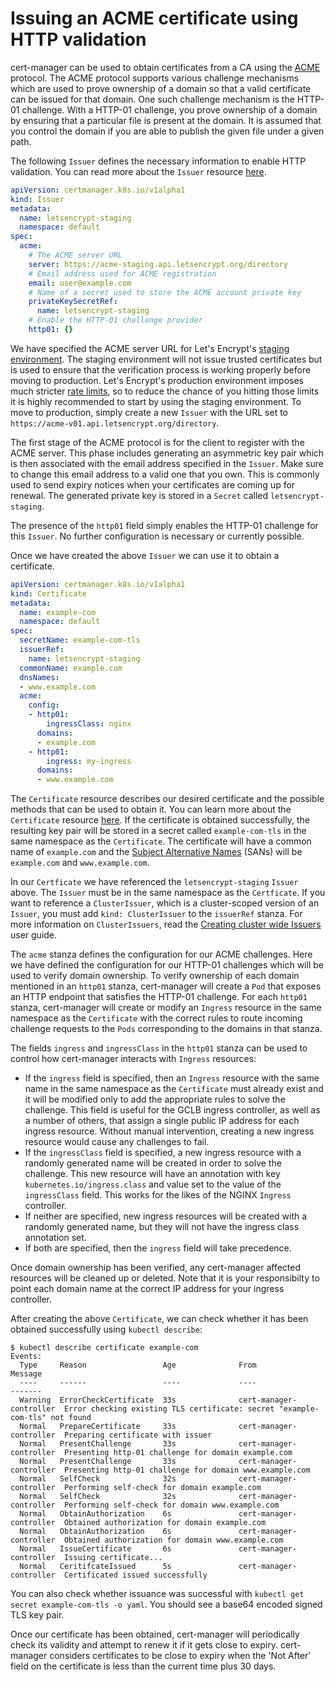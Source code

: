 # Issuing an ACME certificate using HTTP validation

cert-manager can be used to obtain certificates from a CA using the [ACME][1] protocol. The ACME protocol supports various challenge mechanisms which are used to prove ownership of a domain so that a valid certificate can be issued for that domain. One such challenge mechanism is the HTTP-01 challenge. With a HTTP-01 challenge, you prove ownership of a domain by ensuring that a particular file is present at the domain. It is assumed that you control the domain if you are able to publish the given file under a given path.

The following `Issuer` defines the necessary information to enable HTTP validation. You can read more about the `Issuer` resource [here][5].

```yaml
apiVersion: certmanager.k8s.io/v1alpha1
kind: Issuer
metadata:
  name: letsencrypt-staging
  namespace: default
spec:
  acme:
    # The ACME server URL
    server: https://acme-staging.api.letsencrypt.org/directory
    # Email address used for ACME registration
    email: user@example.com
    # Name of a secret used to store the ACME account private key
    privateKeySecretRef:
      name: letsencrypt-staging
    # Enable the HTTP-01 challenge provider
    http01: {}
```

We have specified the ACME server URL for Let's Encrypt's [staging environment][3]. The staging environment will not issue trusted certificates but is used to ensure that the verification process is working properly before moving to production. Let's Encrypt's production environment imposes much stricter [rate limits][4], so to reduce the chance of you hitting those limits it is highly recommended to start by using the staging environment. To move to production, simply create a new `Issuer` with the URL set to `https://acme-v01.api.letsencrypt.org/directory`.

The first stage of the ACME protocol is for the client to register with the ACME server. This phase includes generating an asymmetric key pair which is then associated with the email address specified in the `Issuer`. Make sure to change this email address to a valid one that you own. This is commonly used to send expiry notices when your certificates are coming up for renewal. The generated private key is stored in a `Secret` called `letsencrypt-staging`.

The presence of the `http01` field simply enables the HTTP-01 challenge for this `Issuer`. No further configuration is necessary or currently possible.

Once we have created the above `Issuer` we can use it to obtain a certificate.

```yaml
apiVersion: certmanager.k8s.io/v1alpha1
kind: Certificate
metadata:
  name: example-com
  namespace: default
spec:
  secretName: example-com-tls
  issuerRef:
    name: letsencrypt-staging
  commonName: example.com
  dnsNames:
  - www.example.com
  acme:
    config:
    - http01:
        ingressClass: nginx
      domains:
      - example.com
    - http01:
        ingress: my-ingress
      domains:
      - www.example.com
```

The `Certificate` resource describes our desired certificate and the possible methods that can be used to obtain it. You can learn more about the `Certificate` resource [here][4]. If the certificate is obtained successfully, the resulting key pair will be stored in a secret called `example-com-tls` in the same namespace as the `Certificate`. The certificate will have a common name of `example.com` and the [Subject Alternative Names][6] (SANs) will be `example.com` and `www.example.com`.

In our `Certficate` we have referenced the `letsencrypt-staging` `Issuer` above. The `Issuer` must be in the same namespace as the `Certficate`. If you want to reference a `ClusterIssuer`, which is a cluster-scoped version of an `Issuer`, you must add `kind: ClusterIssuer` to the `issuerRef` stanza. For more information on `ClusterIssuers`, read the [Creating cluster wide Issuers][7] user guide.

The `acme` stanza defines the configuration for our ACME challenges. Here we have defined the configuration for our HTTP-01 challenges which will be used to verify domain ownership. To verify ownership of each domain mentioned in an `http01` stanza, cert-manager will create a `Pod` that exposes an HTTP endpoint that satisfies the HTTP-01 challenge. For each `http01` stanza, cert-manager will create or modify an `Ingress` resource in the same namespace as the `Certificate` with the correct rules to route incoming challenge requests to the `Pods` corresponding to the domains in that stanza.

The fields `ingress` and `ingressClass` in the `http01` stanza can be used to control how cert-manager interacts with `Ingress` resources:

* If the `ingress` field is specified, then an `Ingress` resource with the same name in the same namespace as the `Certificate` must already exist and it will be modified only to add the appropriate rules to solve the challenge. This field is useful for the GCLB ingress controller, as well as a number of others, that assign a single public IP address for each ingress resource. Without manual intervention, creating a new ingress resource would cause any challenges to fail.
* If the `ingressClass` field is specified, a new ingress resource with a randomly generated name will be created in order to solve the challenge. This new resource will have an annotation with key `kubernetes.io/ingress.class` and value set to the value of the `ingressClass` field. This works for the likes of the NGINX `Ingress` controller.
* If neither are specified, new ingress resources will be created with a randomly generated name, but they will not have the ingress class annotation set.
* If both are specified, then the `ingress` field will take precedence.

Once domain ownership has been verified, any cert-manager affected resources will be cleaned up or deleted. Note that it is your responsibilty to point each domain name at the correct IP address for your ingress controller.

After creating the above `Certificate`, we can check whether it has been obtained successfully using `kubectl describe`:

```
$ kubectl describe certificate example-com
Events:
  Type     Reason                 Age              From                     Message
  ----     ------                 ----             ----                     -------
  Warning  ErrorCheckCertificate  33s              cert-manager-controller  Error checking existing TLS certificate: secret "example-com-tls" not found
  Normal   PrepareCertificate     33s              cert-manager-controller  Preparing certificate with issuer
  Normal   PresentChallenge       33s              cert-manager-controller  Presenting http-01 challenge for domain example.com
  Normal   PresentChallenge       33s              cert-manager-controller  Presenting http-01 challenge for domain www.example.com
  Normal   SelfCheck              32s              cert-manager-controller  Performing self-check for domain example.com
  Normal   SelfCheck              32s              cert-manager-controller  Performing self-check for domain www.example.com
  Normal   ObtainAuthorization    6s               cert-manager-controller  Obtained authorization for domain example.com
  Normal   ObtainAuthorization    6s               cert-manager-controller  Obtained authorization for domain www.example.com
  Normal   IssueCertificate       6s               cert-manager-controller  Issuing certificate...
  Normal   CeritifcateIssued      5s               cert-manager-controller  Certificated issued successfully
```

You can also check whether issuance was successful with `kubectl get secret example-com-tls -o yaml`. You should see a base64 encoded signed TLS key pair.

Once our certificate has been obtained, cert-manager will periodically check its validity and attempt to renew it if it gets close to expiry. cert-manager considers certificates to be close to expiry when the 'Not After' field on the certificate is less than the current time plus 30 days. 

  [1]: https://en.wikipedia.org/wiki/Automated_Certificate_Management_Environment
  [2]: https://letsencrypt.org/docs/staging-environment/
  [3]: https://letsencrypt.org/docs/rate-limits/
  [4]: ../api-types/certificate/
  [5]: ../api-types/issuer/
  [6]: https://en.wikipedia.org/wiki/Subject_Alternative_Name
  [7]: cluster-issuers.md
